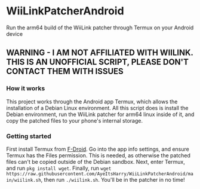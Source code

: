 # WiiLinkPatcherAndroid
Run the arm64 build of the WiiLink patcher through Termux on your Android device 

## WARNING - I AM NOT AFFILIATED WITH WIILINK. THIS IS AN UNOFFICIAL SCRIPT, PLEASE DON'T CONTACT THEM WITH ISSUES

### How it works
This project works through the Android app Termux, which allows the installation of a Debian Linux environment. All this script does is install the Debian environment, run the WiiLink patcher for arm64 linux inside of it, and copy the patched files to your phone's internal storage.

### Getting started
First install Termux from [F-Droid](https://f-droid.org/en/packages/com.termux/).
Go into the app info settings, and ensure Termux has the Files permission. This is needed, as otherwise the patched files can't be copied outside of the Debian sandbox. Next, enter Termux, and run ```pkg install wget```. Finally, run ```wget https://raw.githubusercontent.com/AyeItsHarry/WiiLinkPatcherAndroid/main/wiilink.sh```, then run ```./wiilink.sh```. You'll be in the patcher in no time!